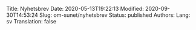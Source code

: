 Title: Nyhetsbrev
Date: 2020-05-13T19:22:13
Modified: 2020-09-30T14:53:24
Slug: om-sunet/nyhetsbrev
Status: published
Authors: 
Lang: sv
Translation: false